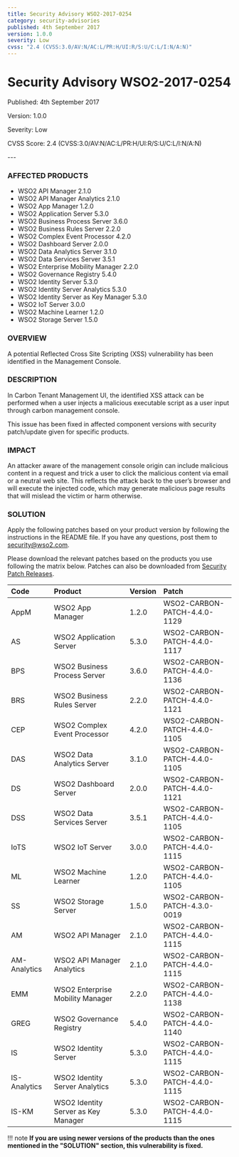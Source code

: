 ```yaml
---
title: Security Advisory WSO2-2017-0254
category: security-advisories
published: 4th September 2017
version: 1.0.0
severity: Low
cvss: "2.4 (CVSS:3.0/AV:N/AC:L/PR:H/UI:R/S:U/C:L/I:N/A:N)"
---
```


# Security Advisory WSO2-2017-0254

<p class="doc-version">Published: 4th September 2017</p>
<p class="doc-version">Version: 1.0.0</p>
<p class="doc-version">Severity: Low</p>
<p class="doc-version">CVSS Score: 2.4 (CVSS:3.0/AV:N/AC:L/PR:H/UI:R/S:U/C:L/I:N/A:N)</p>
---

### AFFECTED PRODUCTS
* WSO2 API Manager 2.1.0
* WSO2 API Manager Analytics 2.1.0
* WSO2 App Manager 1.2.0
* WSO2 Application Server 5.3.0
* WSO2 Business Process Server 3.6.0
* WSO2 Business Rules Server 2.2.0
* WSO2 Complex Event Processor 4.2.0
* WSO2 Dashboard Server 2.0.0
* WSO2 Data Analytics Server  3.1.0
* WSO2 Data Services Server 3.5.1
* WSO2 Enterprise Mobility Manager 2.2.0
* WSO2 Governance Registry 5.4.0
* WSO2 Identity Server 5.3.0
* WSO2 Identity Server Analytics 5.3.0
* WSO2 Identity Server as Key Manager 5.3.0
* WSO2 IoT Server 3.0.0
* WSO2 Machine Learner 1.2.0               
* WSO2 Storage Server 1.5.0


### OVERVIEW
A potential Reflected Cross Site Scripting (XSS) vulnerability has been identified in the Management Console.


### DESCRIPTION
In Carbon Tenant Management UI,  the identified XSS attack can be performed when a user injects a malicious executable script as a user input through carbon management console.

This issue has been fixed in affected component versions with security patch/update given for specific products.


### IMPACT
An attacker aware of the management console origin can include malicious content in a request and trick a user to click the malicious content via email or a neutral web site. This reflects the attack back to the user’s browser and will execute the injected code, which may generate malicious page results that will mislead the victim or harm otherwise.


### SOLUTION
Apply the following patches based on your product version by following the instructions in the README file. If you have any questions, post them to <security@wso2.com>.

Please download the relevant patches based on the products you use following the matrix below. Patches can also be downloaded from [Security Patch Releases](http://wso2.com/security-patch-releases/).

| **Code** | **Product**          | **Version** | **Patch**                    |
| :--- | :------ | :------ | :---- |
| AppM | WSO2 App Manager | 1.2.0 | WSO2-CARBON-PATCH-4.4.0-1129 |
| AS | WSO2 Application Server | 5.3.0 | WSO2-CARBON-PATCH-4.4.0-1117 |
| BPS | WSO2 Business Process Server | 3.6.0 | WSO2-CARBON-PATCH-4.4.0-1136 |
| BRS | WSO2 Business Rules Server | 2.2.0 | WSO2-CARBON-PATCH-4.4.0-1121 |
| CEP | WSO2 Complex Event Processor | 4.2.0 | WSO2-CARBON-PATCH-4.4.0-1105 |
| DAS | WSO2 Data Analytics Server | 3.1.0 | WSO2-CARBON-PATCH-4.4.0-1105 |
| DS | WSO2 Dashboard Server | 2.0.0 | WSO2-CARBON-PATCH-4.4.0-1121 |
| DSS | WSO2 Data Services Server | 3.5.1 | WSO2-CARBON-PATCH-4.4.0-1105 |
| IoTS | WSO2 IoT Server | 3.0.0 | WSO2-CARBON-PATCH-4.4.0-1115 |
| ML | WSO2 Machine Learner | 1.2.0 | WSO2-CARBON-PATCH-4.4.0-1105 |
| SS | WSO2 Storage Server | 1.5.0 | WSO2-CARBON-PATCH-4.3.0-0019 |
| AM | WSO2 API Manager | 2.1.0 | WSO2-CARBON-PATCH-4.4.0-1115 |
| AM-Analytics | WSO2 API Manager Analytics | 2.1.0 | WSO2-CARBON-PATCH-4.4.0-1115 |
| EMM | WSO2 Enterprise Mobility Manager | 2.2.0 | WSO2-CARBON-PATCH-4.4.0-1138 |
| GREG | WSO2 Governance Registry | 5.4.0 | WSO2-CARBON-PATCH-4.4.0-1140 |
| IS | WSO2 Identity Server | 5.3.0 | WSO2-CARBON-PATCH-4.4.0-1115 |
| IS-Analytics | WSO2 Identity Server Analytics | 5.3.0 | WSO2-CARBON-PATCH-4.4.0-1115 |
| IS-KM | WSO2 Identity Server as Key Manager | 5.3.0 | WSO2-CARBON-PATCH-4.4.0-1115 |


!!! note
    **If you are using newer versions of the products than the ones mentioned in the "SOLUTION" section, this vulnerability is fixed.**
